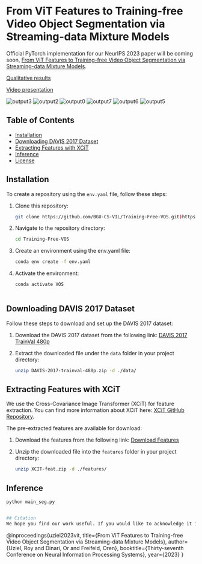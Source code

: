 # From ViT Features to Training-free Video Object Segmentation via Streaming-data Mixture Models
Official PyTorch implementation for our NeurIPS 2023 paper will be coming soon, [From ViT Features to Training-free Video Object Segmentation via Streaming-data Mixture Models](https://openreview.net/pdf?id=jfsjKBDB1z).

[Qualitative results](https://youtu.be/jZ6gtBIbzIc)

[Video presentation](https://youtu.be/sI12eC5D7qM)

![output3](https://github.com/BGU-CS-VIL/Training-Free-VOS/assets/23636745/f45e7fe2-27bd-420d-832d-b7995f0a8595)  ![output2](https://github.com/BGU-CS-VIL/Training-Free-VOS/assets/23636745/813dd250-b070-498d-9fa2-146b54302b34)
![output0](https://github.com/BGU-CS-VIL/Training-Free-VOS/assets/23636745/3a6cc58a-0c6a-41e9-bbe8-b49cb826d6e0)  ![output7](https://github.com/BGU-CS-VIL/Training-Free-VOS/assets/23636745/dc60244b-8b23-468a-93bd-952bbca5171d)
![output6](https://github.com/BGU-CS-VIL/Training-Free-VOS/assets/23636745/bd004216-4f79-418a-9de1-c3702f3cf472)  ![output5](https://github.com/BGU-CS-VIL/Training-Free-VOS/assets/23636745/038184fa-abdb-44ce-ab41-e1932b8a7a7b)



## Table of Contents
- [Installation](#installation)
- [Downloading DAVIS 2017 Dataset](#downloading-davis-2017-dataset)
- [Extracting Features with XCiT](#extracting-features-with-xcit)
- [Inference](#Inference)
- [License](#license)


## Installation

To create a repository using the `env.yaml` file, follow these steps:

1. Clone this repository:
   ```bash
   git clone https://github.com/BGU-CS-VIL/Training-Free-VOS.git)https://github.com/BGU-CS-VIL/Training-Free-VOS.git

2. Navigate to the repository directory:
   ```bash
   cd Training-Free-VOS

4. Create an environment using the env.yaml file:
   ```bash
   conda env create -f env.yaml

5. Activate the environment:
   ```bash
   conda activate VOS
  
## Downloading DAVIS 2017 Dataset

Follow these steps to download and set up the DAVIS 2017 dataset:

1. Download the DAVIS 2017 dataset from the following link:
   [DAVIS 2017 TrainVal 480p](https://data.vision.ee.ethz.ch/csergi/share/davis/DAVIS-2017-trainval-480p.zip)

2. Extract the downloaded file under the `data` folder in your project directory:
   ```bash
   unzip DAVIS-2017-trainval-480p.zip -d ./data/

## Extracting Features with XCiT

We use the Cross-Covariance Image Transformer (XCiT) for feature extraction. You can find more information about XCiT here: [XCiT GitHub Repository](https://github.com/facebookresearch/xcit).

The pre-extracted features are available for download:

1. Download the features from the following link:
   [Download Features](https://drive.google.com/file/d/16cZdney_sErSZ5t8WDEI1RCUvGyM0mpK/view?usp=sharing)

2. Unzip the downloaded file into the `features` folder in your project directory:
   ```bash
   unzip XCIT-feat.zip -d ./features/

## Inference
   ```bash
  python main_seg.py


## Citation
We hope you find our work useful. If you would like to acknowledge it in your project, please use the following citation:
```
@inproceedings{uziel2023vit,
  title={From ViT Features to Training-free Video Object Segmentation via Streaming-data Mixture Models},
  author={Uziel, Roy and Dinari, Or and Freifeld, Oren},
  booktitle={Thirty-seventh Conference on Neural Information Processing Systems},
  year={2023}
}


